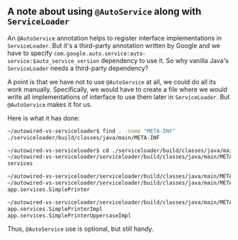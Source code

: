 A note about using `@AutoService` along with `ServiceLoader`
------------------------------------------------------

An `@AutoService` annotation helps to register interface implementations in `ServiceLoader`. But it's a third-party annotation written by Google and we have to specify `com.google.auto.service:auto-service:$auto_service_version` dependency to use it. So why vanilla Java's `ServiceLoader` needs a third-party dependency?

A point is that we have not to use `@AutoService` at all, we could do all its work manually. Specifically, we would have to create a file where we would write all implementations of interface to use them later in `ServiceLoader`. But `@AutoService` makes it for us.

Here is what it has done:

```bash
~/autowired-vs-serviceloader$ find . -name "META-INF"
./serviceloader/build/classes/java/main/META-INF

~/autowired-vs-serviceloader$ cd ./serviceloader/build/classes/java/main/META-INF
~/autowired-vs-serviceloader/serviceloader/build/classes/java/main/META-INF$ ls
services

~/autowired-vs-serviceloader/serviceloader/build/classes/java/main/META-INF$ cd services
~/autowired-vs-serviceloader/serviceloader/build/classes/java/main/META-INF/services$ ls
app.services.SimplePrinter

~/autowired-vs-serviceloader/serviceloader/build/classes/java/main/META-INF/services$ cat app.services.SimplePrinter
app.services.SimplePrinterImpl
app.services.SimplePrinterUppercaseImpl
```

Thus, `@AutoService` use is optional, but still handy.
